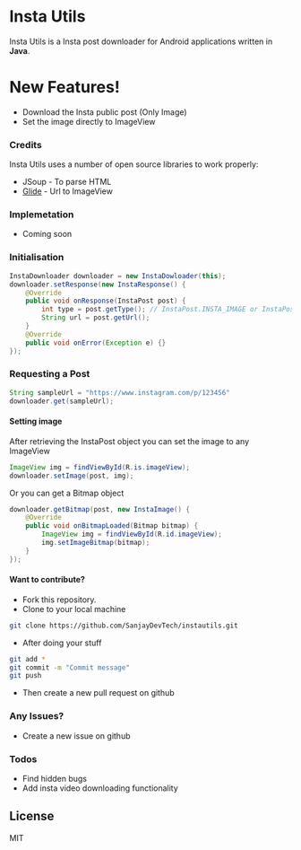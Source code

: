 # Insta Utils

Insta Utils is a Insta post downloader for Android applications written in **Java**.

# New Features!

  - Download the Insta public post (Only Image)
  - Set the image directly to ImageView

### Credits

Insta Utils uses a number of open source libraries to work properly:

* JSoup - To parse HTML
* [Glide](https://github.com/bumptech/glide) - Url to ImageView

### Implemetation

* Coming soon

### Initialisation

```java
InstaDownloader downloader = new InstaDowloader(this);
downloader.setResponse(new InstaResponse() {
    @Override
    public void onResponse(InstaPost post) {
        int type = post.getType(); // InstaPost.INSTA_IMAGE or InstaPost.INSTA_VIDEO
        String url = post.getUrl();
    }
    @Override
    public void onError(Exception e) {}
});
```

### Requesting a Post

```java
String sampleUrl = "https://www.instagram.com/p/123456"
downloader.get(sampleUrl);
```

#### Setting image
After retrieving the InstaPost object you can set the image to any ImageView
```java
ImageView img = findViewById(R.is.imageView);
downloader.setImage(post, img);
```
Or you can get a Bitmap object
```java
downloader.getBitmap(post, new InstaImage() {
    @Override
    public void onBitmapLoaded(Bitmap bitmap) {
        ImageView img = findViewById(R.id.imageView);
        img.setImageBitmap(bitmap);
    }
});
```

#### Want to contribute?
* Fork this repository.
* Clone to your local machine
```sh
git clone https://github.com/SanjayDevTech/instautils.git
```
* After doing your stuff
```sh
git add *
git commit -m "Commit message"
git push
```
* Then create a new pull request on github

### Any Issues?
* Create a new issue on github

### Todos

 - Find hidden bugs
 - Add insta video downloading functionality

License
----
MIT
